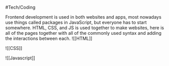 #Tech/Coding 

Frontend development is used in both websites and apps, most nowadays use things called packages in JavaScript, but everyone has to start somewhere. HTML, CSS, and JS is used together to make websites, here is all of the pages together with all of the commonly used syntax and adding the interactions between each. 
![[HTML]]

![[CSS]]

![[Javascript]] 